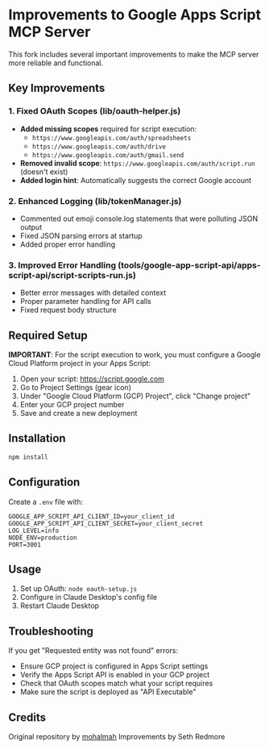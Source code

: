 # Improvements to Google Apps Script MCP Server

This fork includes several important improvements to make the MCP server more reliable and functional.

## Key Improvements

### 1. Fixed OAuth Scopes (lib/oauth-helper.js)
- **Added missing scopes** required for script execution:
  - `https://www.googleapis.com/auth/spreadsheets`
  - `https://www.googleapis.com/auth/drive`
  - `https://www.googleapis.com/auth/gmail.send`
- **Removed invalid scope**: `https://www.googleapis.com/auth/script.run` (doesn't exist)
- **Added login hint**: Automatically suggests the correct Google account

### 2. Enhanced Logging (lib/tokenManager.js)
- Commented out emoji console.log statements that were polluting JSON output
- Fixed JSON parsing errors at startup
- Added proper error handling

### 3. Improved Error Handling (tools/google-app-script-api/apps-script-api/script-scripts-run.js)
- Better error messages with detailed context
- Proper parameter handling for API calls
- Fixed request body structure

## Required Setup

**IMPORTANT**: For the script execution to work, you must configure a Google Cloud Platform project in your Apps Script:

1. Open your script: https://script.google.com
2. Go to Project Settings (gear icon)
3. Under "Google Cloud Platform (GCP) Project", click "Change project"
4. Enter your GCP project number
5. Save and create a new deployment

## Installation

```bash
npm install
```

## Configuration

Create a `.env` file with:
```
GOOGLE_APP_SCRIPT_API_CLIENT_ID=your_client_id
GOOGLE_APP_SCRIPT_API_CLIENT_SECRET=your_client_secret
LOG_LEVEL=info
NODE_ENV=production
PORT=3001
```

## Usage

1. Set up OAuth: `node oauth-setup.js`
2. Configure in Claude Desktop's config file
3. Restart Claude Desktop

## Troubleshooting

If you get "Requested entity was not found" errors:
- Ensure GCP project is configured in Apps Script settings
- Verify the Apps Script API is enabled in your GCP project
- Check that OAuth scopes match what your script requires
- Make sure the script is deployed as "API Executable"

## Credits

Original repository by [mohalmah](https://github.com/mohalmah/google-appscript-mcp-server)
Improvements by Seth Redmore
